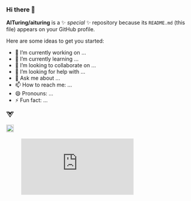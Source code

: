 ### Hi there 👋

**AITuring/aituring** is a ✨ _special_ ✨ repository because its `README.md` (this file) appears on your GitHub profile.

Here are some ideas to get you started:

- 🔭 I’m currently working on ...
- 🌱 I’m currently learning ...
- 👯 I’m looking to collaborate on ...
- 🤔 I’m looking for help with ...
- 💬 Ask me about ...
- 📫 How to reach me: ...
- 😄 Pronouns: ...
- ⚡ Fun fact: ...

<img src="./vuejs.svg" height="20px" width="20px"></img>

<img src="https://img.icons8.com/fluent/48/000000/stargaze.png" height="20px" width="20px"/>

<figure><embed src="https://wakatime.com/share/@067d26d0-ffb0-4ddb-a982-54b5f8012886/8335c241-a0ef-4738-9949-68e725c3e5eb.svg"></embed></figure>
